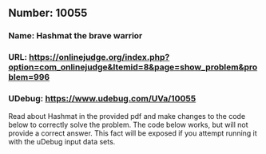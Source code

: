 ## Number: 10055
### Name: Hashmat the brave warrior
### URL: https://onlinejudge.org/index.php?option=com_onlinejudge&Itemid=8&page=show_problem&problem=996
### UDebug: https://www.udebug.com/UVa/10055
Read about Hashmat in the provided pdf and make changes to the code below to correctly solve the problem. The code below works, but will not provide a correct answer. This fact will be exposed if you attempt running it with the uDebug input data sets.
